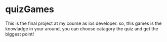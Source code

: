 # quizGames
This is the final project at my course as ios developer. so, this games is the knowladge in your around, you can choose catagory the quiz and get the biggest point!
